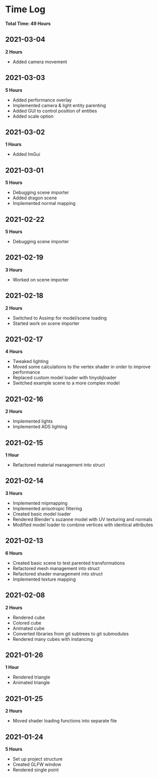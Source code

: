 # Time Log
**Total Time: 49 Hours**

## 2021-03-04
**2 Hours**
- Added camera movement

## 2021-03-03
**5 Hours**
- Added performance overlay
- Implemented camera & light entity parenting
- Added GUI to control position of entities
- Added scale option

## 2021-03-02
**1 Hours**
- Added ImGui

## 2021-03-01
**5 Hours**
- Debugging scene importer
- Added dragon scene
- Implemented normal mapping

## 2021-02-22
**5 Hours**
- Debugging scene importer

## 2021-02-19
**3 Hours**
- Worked on scene importer

## 2021-02-18
**2 Hours**
- Switched to Assimp for model/scene loading
- Started work on scene importer

## 2021-02-17
**4 Hours**
- Tweaked lighting
- Moved some calculations to the vertex shader in order to improve performance
- Replaced custom model loader with tinyobjloader
- Switched example scene to a more complex model

## 2021-02-16
**2 Hours**
- Implemented lights
- Implemented ADS lighting

## 2021-02-15
**1 Hour**
- Refactored material management into struct

## 2021-02-14
**3 Hours**
- Implemented mipmapping
- Implemented anisotropic filtering
- Created basic model loader
- Rendered Blender's suzanne model with UV texturing and normals
- Modified model loader to combine vertices with identical attributes

## 2021-02-13
**6 Hours**
- Created basic scene to test parented transformations
- Refactored mesh management into struct
- Refactored shader management into struct
- Implemented texture mapping

## 2021-02-08
**2 Hours**
- Rendered cube
- Colored cube
- Animated cube
- Converted libraries from git subtrees to git submodules
- Rendered many cubes with instancing

## 2021-01-26
**1 Hour**
- Rendered triangle
- Animated triangle

## 2021-01-25
**2 Hours**
- Moved shader loading functions into separate file

## 2021-01-24
**5 Hours**
- Set up project structure
- Created GLFW window
- Rendered single point